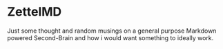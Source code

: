 # ZettelMD
Just some thought and random musings on a general purpose Markdown powered Second-Brain and how i would want something to ideally work.
